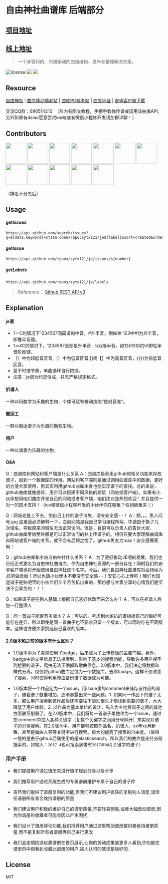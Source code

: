 # 自由神社曲谱库 后端部分

## [项目地址](https://github.com/zytx121/je)
## [线上地址](http://bipubipu.com/)

> 一个非营利的、兴趣驱动的曲谱编辑、发布与整理解决方案。

![license](https://img.shields.io/github/license/mashape/apistatus.svg)  [![](https://img.shields.io/badge/%E8%B4%B4%E5%90%A7%20-%20justice__eternal%20-orange.svg)](https://tieba.baidu.com/f?kw=justice_eternal&ie=utf-8)  ![](https://img.shields.io/badge/Made-%E2%9D%A4-ff69b4.svg)

## Resource

[自由神社](http://moeje.org) | [曲库移动端老站](http://jefun.top) | [曲库PC端老站](http://lightmoon.pw) | [曲库地址](https://github.com/zytx121/je/issues) | [安卓客户端下载](http://m.shouji.360tpcdn.com/180122/465b4dddbfdbf9704ad8c7fca2b5a7a2/livesun.justiceeternal_4.apk)

交流QQ群：690514210  （群内有图文教程，手把手教你传谱或调用该曲库API,另外如果有dalao愿意尝试ios端或者微信小程序开发请加群详聊！）

## Contributors

<a href="https://github.com/TOKdawn"><img src="https://avatars2.githubusercontent.com/u/15122564?s=460&v=4" height="66px" width="66px"></a>
<a href="https://github.com/livesun"><img src="https://avatars0.githubusercontent.com/u/27534854?s=460&v=4" height="66px" width="66px"></a>
<a href="https://github.com/GlacierStudioQ"><img src="https://avatars2.githubusercontent.com/u/13463146?v=4&s=460" height="66px" width="66px"></a>
<a href="https://github.com/liurunzechn"><img src="https://avatars2.githubusercontent.com/u/30720999?v=4&s=460" height="66px" width="66px"></a>
<a href="https://github.com/Dyakira"><img src="https://avatars0.githubusercontent.com/u/11003029?s=460&v=4" height="66px" width="66px"></a>
<a href="https://github.com/NorthPoleStar"><img src="https://avatars1.githubusercontent.com/u/30740698?v=4&s=460" height="66px" width="66px"></a>
<a href="https://github.com/Mars-Cat"><img src="https://avatars3.githubusercontent.com/u/34885717?s=460&v=4?v=4&s=460" height="66px" width="66px"></a>
<a href="https://github.com/IGRX"><img src="https://avatars2.githubusercontent.com/u/35169480?s=460&v=4" height="66px" width="66px"></a>
<a href="https://github.com/aS737345039"><img src="https://avatars2.githubusercontent.com/u/35213527?s=460&v=4" height="66px" width="66px"></a>
<a href="https://github.com/xqyww123"><img src="https://avatars3.githubusercontent.com/u/3982387?s=460&v=4" height="66px" width="66px"></a>
<a href="https://github.com/njupt4145438"><img src="https://avatars3.githubusercontent.com/u/35494698?s=460&v=4" height="66px" width="66px"></a>
<a href="https://github.com/rockyhann"><img src="https://avatars2.githubusercontent.com/u/30772677?s=460&v=4" height="66px" width="66px"></a>

（排名不分先后）


## Usage

#### getIssues
```
https://api.github.com/search/issues?q=${data.keyword}+state:open+repo:zytx121/je${label}&sort=created&order=desc
```

#### getIssue
```
https://api.github.com/repos/zytx121/je/issues/${number}
```

##### getLabels
```
https://api.github.com/repos/zytx121/je/labels
```

> Reference： [Github REST API v3](https://developer.github.com/v3/issues/)


## 	Explanation


#### je谱

- 1＝C的情况下1234567同简谱的中音，#升半音，例如1# 123中#1为升半音，即推半音键。
- 1＝#C的情况下，1234567全部是升半音，b为降半音，如12b13中的b1即松半音阶推键。
- ｛｝中为超低音区音,（）中为低音区音,[]或【】中为高音区音，{{}}为倍低音区音。
- 至于时值节奏，单曲循环自行把握。
- 注意：je谱为约定俗成，并无严格规定格式。

#### 扒谱人
一种以码数字为乐趣的生物，个体可赋有被动技能“绝对音准”。
#### 搬运工
一群以搬运谱子为乐趣的勤劳生物。
#### 用户
一种以演奏为乐趣的生物。

#### Q&A

Q：曲谱库和网站和客户端是什么关系
A：曲谱库是利用github的相关功能来存放谱子，起到一个数据库的作用。网站和客户端则是通过调用曲谱库中的数据，更好的方便大家使用，但其实利用github曲库本身也能实现谱子的查找。总的来说，github曲库就像是砖，用它可以搭建不同风格的建筑（网站或客户端）。如果有小伙伴想用咱们曲库开发自己的网站或者客户端，咱们绝对是热烈欢迎！并且提供一对一的技术支持！（ios和微信小程序开发的小伙伴你在哪里？快到碗里来！）

Q：网站老是上不去，怕自己上传的谱子消失，没有安全感- -！
A：额。。。黑人问号.jpg  这里我必须解释一下，之前网站是我自己学习编程所写，中途由于换了几次域名，导致原来的域名无法正常访问。但是，目前可以负责人的告诉大家，github曲库至始至终都是可以正常访问的并上传谱子的。相信只要大家理解曲谱库和网站或客户端的关系，就不会有后顾之忧了。github男友力max！安全感爆表啊！

Q：github曲库和主站自由神社什么关系？
A：为了更好推动JE吧的发展，我们也已经正式更名为自由神社曲谱库，作为自由神社资源的一部分存在！同时我们的安卓客户端也将开始使用自由神社这个名字。今后，我们自由神社曲谱库将会持续为JE吧做贡献！所以也请小伙伴本不要没有安全感- -！安安心心上传吧！我们也知道谱子是贴吧里的小伙伴们辛辛苦苦扒出来的，那份想与大家分享的心情我们是坚决不会辜负的！！！

Q：如果谱子是在别人基础上根据自己喜好修改而来怎么办？
A：可以在扒谱人后加一行整理人

Q：同一首曲子能否有多版本？
A：可以的。考虑到大家扒的谱根据自己的偏好可能存在差异，所以即使是同一首曲子也不要求只留一个版本，可以同时存在不同版本。这样也方便大家挑选自己喜欢的版本。


####  2.0版本和之前的版本有什么区别？

- 1.0版本中为了美观使用了badge，后来成为了上传模板的主要门槛。另外，badge中的文字信息无法搜索到，影响了基本的搜索功能，导致许多用户搜不到想要的谱子，爬虫无法正确抓取歌曲信息。2.0版本中，我们决定将数据和样式分离，仅仅将github曲库定位为一个数据库，去除badge。这样不仅改善了搜索，同时使得利用爬虫备份谱子数据成为可能。

- 1.0版本将一个作品定为一个issue，用issue里的comment来储存该作品的谱子，随着谱子数量增加，逐渐暴露出来一些问题。1. 如果同一作品下的谱子太多，那么用户搜索到该作品后还需要往下滚动很久才能找到需要的谱子，大大降低了用户体验。2. 以作品为基本单位的设计，先入为主地将谱子之间的其他方面联系削弱了。在2.0版本中，我们将每一首谱子单独作为一个issue，通过在comment中加入各种关键字（复数个关键字之间用分号隔开）来实现对谱子的分类搜索。在2.0版本中，用户能够按照作品名，扒谱人，xx年xx月新番，甚至是编曲人等等关键字进行搜索。极大的提高了搜索的自由度。（值得一提的是由于github后端使用的是elasticsearch，所以我们的曲库是支持分段搜索的，如输入：`2017 4`也可搜索到带有`2017年04月`关键字的谱子）

### 用户手册

* 我们提倡用户通过谱册来进行谱子规划分类以及分享

* 我们推荐用户通过系统生成的专属谱册维护专属于自己的谱子库


* 虽然我们提供了谱册复制的功能,但我们不建议用户疯狂的复制别人谱册,请信任谱册所有者会维持谱册的质量

* 我们建议用户积极的维护自己的谱册质量,不要轻易删除,或者大幅改动谱册,因为你谱册的收藏者可能会因此产生困扰.

*  我们设计了谱册评论功能,我们推荐用户通过这里帮助谱册提供者维持谱册质量,而不是复制所有者谱册再自己进行更改

* 我们会定期挑选优质谱册在首页展示,让你的劳动成果被更多人看到,你也能在谱册页中观看到收藏此谱册的用户,被人认可的感觉是极好的.

## License

MIT 




<!--
## TODO List

1. 权限控制

2. 行为统计

-->



<!--
### 应用部署

    node >=8.9.0

    install node
    npm i n -g
    n stable

    yum install postgresql
    yum install postgresql-server
    postgresql-setup initdb
    systemctl start postgresql
    
    sudo adduser dawn
    sudo su - postgres
    psql
    \password postgres
    CREATE DATABASE bipu OWNER dawn;
    GRANT ALL PRIVILEGES ON DATABASE bipu to dawn;
    systemctl restart postgresql.service


	vim /var/lib/pgsql/data/pg_hba.conf
	local all all trust
	host all  all 127.0.0.1/32 trust

    git clone git@github.com:TOKdawn/bipu-backend.git
    npm i --production
    npm i egg-scripts --save-->